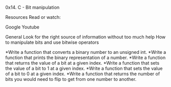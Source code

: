0x14. C - Bit manipulation

Resources
Read or watch:

Google
Youtube

General
Look for the right source of information without too much help
How to manipulate bits and use bitwise operators

*Write a function that converts a binary number to an unsigned int.
*Write a function that prints the binary representation of a number.
*Write a function that returns the value of a bit at a given index.
*Write a function that sets the value of a bit to 1 at a given index.
*Write a function that sets the value of a bit to 0 at a given index.
*Write a function that returns the number of bits you would need to flip to get from one number to another.
